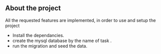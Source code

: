 
## About the project

All the requested features are implemented, in order to use and setup the project

- Install the dependancies.
- create the mysql database by the name of task .
- run the migration and seed the data.
